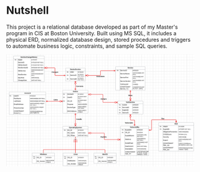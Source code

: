 # Nutshell
This project is a relational database developed as part of my Master's program in CIS at Boston University. Built using MS SQL, it includes a physical ERD, normalized database design, stored procedures and triggers to automate business logic, constraints, and sample SQL queries. 

![alt text](https://github.com/abelreqma/Nutshell/blob/main/physical_ERD.png)
